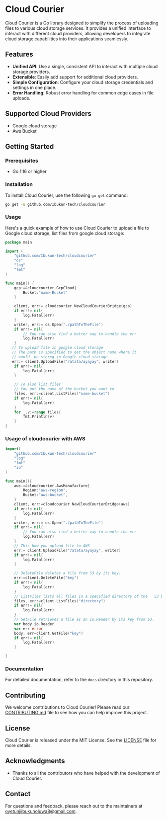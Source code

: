 # Cloud Courier

Cloud Courier is a Go library designed to simplify the process of uploading files to various cloud storage services.
It provides a unified interface to interact with different cloud providers, allowing developers to integrate cloud storage capabilities into their applications seamlessly.

## Features

- **Unified API**: Use a single, consistent API to interact with multiple cloud storage providers.
- **Extensible**: Easily add support for additional cloud providers.
- **Simple Configuration**: Configure your cloud storage credentials and settings in one place.
- **Error Handling**: Robust error handling for common edge cases in file uploads.

## Supported Cloud Providers

- Google cloud storage
- Aws Bucket

## Getting Started

### Prerequisites

- Go 1.16 or higher

### Installation

To install Cloud Courier, use the following `go get` command:

```sh
go get -u github.com/Ibukun-tech/cloudcourier
```

### Usage

Here's a quick example of how to use Cloud Courier to upload a file to Google cloud storage, list files from google cloud storage:

```go
package main

import (
    "github.com/Ibukun-tech/cloudcourier"
    "os"
    "log"
    "fmt"
)

func main() {
    gcp:=&cloudcourier.GcpCloud{
        Bucket:"name-Bucket"
    }

    client, err:= cloudcourier.NewCloudCourierBridge(gcp)
    if err!= nil{
        log.Fatal(err)
    }
    writer, err:= os.Open("./pathToTheFile")
    if err!= nil{
        // You can also find a better way to handle the err
        log.Fatal(err)
    }
   // To upload file in google cloud storage
   // The path is specified to get the object name where it
   // would  be storeg in Google cloud storage
   err:= client.UploadFile("/atata/ayayay", writer)
    if err!= nil{
        log.Fatal(err)
    }

    // To also list files
    // You put the name of the bucket you want to
    files, err:=client.ListFiles("name-bucket")
    if err!= nil{
        log.Fatal(err)
    }
    for _,v:=range files{
        fmt.Println(v)
    }
}
```

### Usage of cloudcourier with AWS

```go
import(
    "github.com/Ibukun-tech/cloudcourier"
    "log"
    "fmt"
    "io"
)

func main(){
    aws:=&cloudcourier.AwsManufacture{
        Region:"aws-region",
        Bucket:"aws-bucket",
    }
    client, err:=cloudcourier.NewCloudCourierBridge(aws)
    if err!= nil{
        log.Fatal(err)
    }
    writer, err:= os.Open("./pathToTheFile")
    if err!= nil{
        // You can also find a better way to handle the err
        log.Fatal(err)
    }
    // This how you upload file to AWS
    err:= client.UploadFile("/atata/ayayay", writer)
    if err!= nil{
        log.Fatal(err)
    }

    // DeleteFile deletes a file from S3 by its key.
    err:=client.DeleteFile("key")
    if err!= nil{
        log.Fatal(err)
    }
    // ListFiles lists all files in a specified directory of the   S3 bucket.
    files, err:=client.ListFiles("directory")
    if err!= nil{
        log.Fatal(err)
    }
    // GetFile retrieves a file as an io.Reader by its key from S3.
    var body io.Reader
    var err error
    body, err=client.GetFile("key")
    if err!= nil{
        log.Fatal(err)
    }

}
```

### Documentation

For detailed documentation, refer to the `docs` directory in this repository.

## Contributing

We welcome contributions to Cloud Courier\! Please read our [CONTRIBUTING.md](CONTRIBUTING.md) file to see how you can help improve this project.

## License

Cloud Courier is released under the MIT License. See the [LICENSE](LICENSE) file for more details.

## Acknowledgments

- Thanks to all the contributors who have helped with the development of Cloud Courier.

## Contact

For questions and feedback, please reach out to the maintainers at <oyetunjiibukunoluwa8@gmail.com>.
